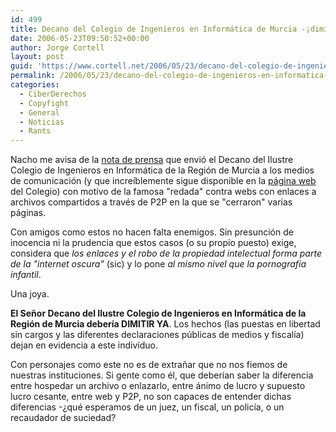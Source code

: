 ```yaml
---
id: 499
title: Decano del Colegio de Ingenieros en Informática de Murcia -¡dimisión!
date: 2006-05-23T09:50:52+00:00
author: Jorge Cortell
layout: post
guid: 'https://www.cortell.net/2006/05/23/decano-del-colegio-de-ingenieros-en-informatica-de-murcia-%c2%a1dimision/'
permalink: /2006/05/23/decano-del-colegio-de-ingenieros-en-informatica-de-murcia-dimision/
categories:
  - CiberDerechos
  - Copyfight
  - General
  - Noticias
  - Rants
---
```

Nacho me avisa de la <a target="_blank" title="nota prensa" href="https://www.cii-murcia.es/archivos/pirateria_internet.pdf">nota de prensa</a> que envió el Decano del Ilustre Colegio de Ingenieros en Informática de la Región de Murcia a los medios de comunicación (y que increí­blemente sigue disponible en la <a target="_blank" title="Colegio Murcia" href="https://www.cii-murcia.es/">página web</a> del Colegio) con motivo de la famosa "redada" contra webs con enlaces a archivos compartidos a través de P2P en la que se "cerraron" varias páginas.

Con amigos como estos no hacen falta enemigos. Sin presunción de inocencia ni la prudencia que estos casos (o su propio puesto) exige, considera que _los enlaces y el robo de la propiedad intelectual forma parte de la "internet oscura"_ (sic) y lo pone _al mismo nivel que la pornografí­a infantil_.

Una joya.

**El Señor Decano del Ilustre Colegio de Ingenieros en Informática de la Región de Murcia deberí­a DIMITIR YA**. Los hechos (las puestas en libertad sin cargos y las diferentes declaraciones públicas de medios y fiscalí­a) dejan en evidencia a este indiví­duo.

Con personajes como este no es de extrañar que no nos fiemos de nuestras instituciones. Si gente como él, que deberí­an saber la diferencia entre hospedar un archivo o enlazarlo, entre ánimo de lucro y supuesto lucro cesante, entre web y P2P, no son capaces de entender dichas diferencias -¿qué esperamos de un juez, un fiscal, un policí­a, o un recaudador de suciedad?